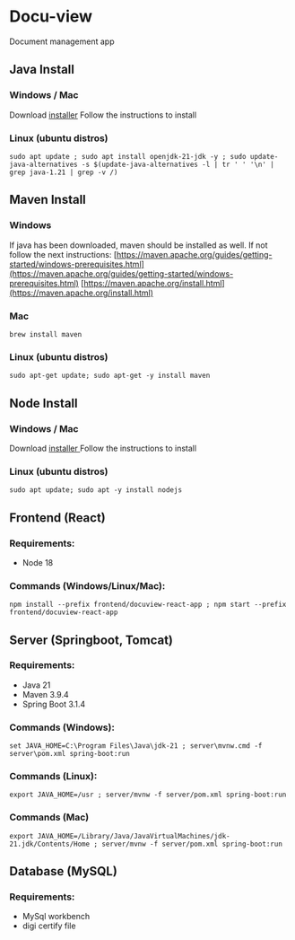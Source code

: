# Docu-view

Document management app

## Java Install

### Windows / Mac

Download [installer](https://www.java.com/en/download/)
Follow the instructions to install

### Linux (ubuntu distros)

``sudo apt update ; sudo apt install openjdk-21-jdk -y ; sudo update-java-alternatives -s $(update-java-alternatives -l | tr ' ' '\n' | grep java-1.21 | grep -v /)``

## Maven Install

### Windows

If java has been downloaded, maven should be installed as well. If not follow the next instructions:
[https://maven.apache.org/guides/getting-started/windows-prerequisites.html](https://maven.apache.org/guides/getting-started/windows-prerequisites.html)
[https://maven.apache.org/install.html](https://maven.apache.org/install.html)


### Mac

``brew install maven``

### Linux (ubuntu distros)

``sudo apt-get update; sudo apt-get -y install maven``

## Node Install

### Windows / Mac

Download [installer
](https://nodejs.org/en/download)Follow the instructions to install

### Linux (ubuntu distros)

`sudo apt update; sudo apt -y install nodejs`

## Frontend (React)

### Requirements:

* Node 18

### Commands (Windows/Linux/Mac):

``npm install --prefix frontend/docuview-react-app ; npm start --prefix frontend/docuview-react-app``

## Server (Springboot, Tomcat)

### Requirements:

* Java 21
* Maven 3.9.4
* Spring Boot 3.1.4

### Commands (Windows):

``set JAVA_HOME=C:\Program Files\Java\jdk-21 ; server\mvnw.cmd -f server\pom.xml spring-boot:run``

### Commands (Linux):

``export JAVA_HOME=/usr ; server/mvnw -f server/pom.xml spring-boot:run``

### Commands (Mac)

``export JAVA_HOME=/Library/Java/JavaVirtualMachines/jdk-21.jdk/Contents/Home ; server/mvnw -f server/pom.xml spring-boot:run``

## Database (MySQL)

### Requirements:

* MySql workbench
* digi certify file
